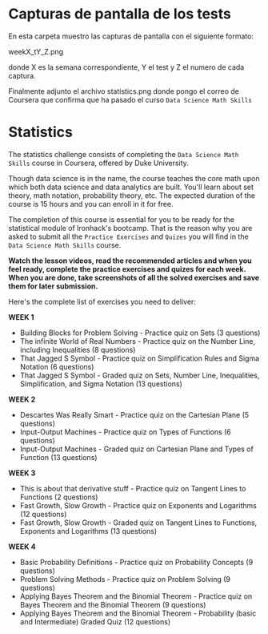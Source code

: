 # Capturas de pantalla de los tests

En esta carpeta muestro las capturas de pantalla con el siguiente formato:

weekX_tY_Z.png

donde X es la semana correspondiente, Y el test y Z el numero de cada captura.

Finalmente adjunto el archivo statistics.png donde pongo el correo de Coursera
que confirma que ha pasado el curso `Data Science Math Skills`


# Statistics
The statistics challenge consists of completing the `Data Science Math Skills` course in Coursera, offered by Duke University. 

Though data science is in the name, the course teaches the core math upon which both data science and data analytics are built. You'll learn about set theory, math notation, probability theory, etc. The expected duration of the course is 15 hours and you can enroll in it for free. 

The completion of this course is essential for you to be ready for the statistical module of Ironhack's bootcamp.
That is the reason why you are asked to submit all the `Practice Exercises` and `Quizes` you will find in the `Data Science Math Skills` course. 

**Watch the lesson videos, read the recommended articles and when you feel ready, complete the practice exercises and quizes for each week. When you are done, take screenshots of all the solved exercises and save them for later submission.** 

Here's the complete list of exercises you need to deliver:

**WEEK 1**
* Building Blocks for Problem Solving - Practice quiz on Sets (3 questions)
* The infinite World of Real Numbers - Practice quiz on the Number Line, including Inequalities (8 questions)
* That Jagged S Symbol - Practice quiz on Simplification Rules and Sigma Notation (6 questions)
* That Jagged S Symbol - Graded quiz on Sets, Number Line, Inequalities, Simplification, and Sigma Notation (13 questions)

**WEEK 2**
* Descartes Was Really Smart - Practice quiz on the Cartesian Plane (5 questions)
* Input-Output Machines - Practice quiz on Types of Functions (6 questions)
* Input-Output Machines - Graded quiz on Cartesian Plane and Types of Function (13 questions)

**WEEK 3**
* This is about that derivative stuff - Practice quiz on Tangent Lines to Functions (2 questions)
* Fast Growth, Slow Growth - Practice quiz on Exponents and Logarithms (12 questions)
* Fast Growth, Slow Growth - Graded quiz on Tangent Lines to Functions, Exponents and Logarithms (13 questions)

**WEEK 4**
* Basic Probability Definitions - Practice quiz on Probability Concepts (9 questions)
* Problem Solving Methods - Practice quiz on Problem Solving (9 questions)
* Applying Bayes Theorem and the Binomial Theorem - Practice quiz on Bayes Theorem and the Binomial Theorem (9 questions)
* Applying Bayes Theorem and the Binomial Theorem - Probability (basic and Intermediate) Graded Quiz (12 questions)
